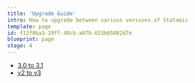 ```yaml
---
title: 'Upgrade Guide'
intro: How to upgrade between various versions of Statamic
template: page
id: f12f8ba3-19ff-48cb-a07b-653b05082d7e
blueprint: page
stage: 4
---
```

- [3.0 to 3.1](/upgrade-guide-3-0-to-3-1)
- [v2 to v3](/upgrade-guide-v2-to-v3)
